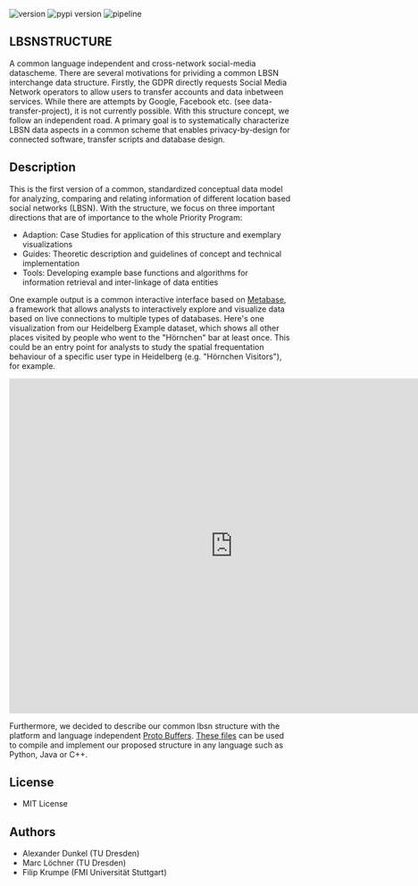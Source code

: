 ![version](https://lbsn.vgiscience.org/concept/version.svg) ![pypi version](https://lbsn.vgiscience.org/concept/pypi.svg) ![pipeline](https://lbsn.vgiscience.org/concept/pipeline.svg)

## LBSNSTRUCTURE

A common language independent and cross-network social-media datascheme. There are several motivations for prividing a common LBSN interchange data structure. Firstly, the GDPR directly requests Social Media Network operators to allow users to transfer accounts and data inbetween services.
While there are attempts by Google, Facebook etc. (see data-transfer-project), it is not currently possible. With this structure concept, we follow an independent road. A primary goal is to systematically characterize LBSN data aspects in a common scheme that enables privacy-by-design for connected software, transfer scripts and database design.

## Description

This is the first version of a common, standardized conceptual data model for analyzing, comparing and relating information of different location based social networks (LBSN). With the structure, we focus on three important directions that are of importance to the whole Priority Program:

- Adaption: Case Studies for application of this structure and exemplary visualizations
- Guides: Theoretic description and guidelines of concept and technical implementation
- Tools: Developing example base functions and algorithms for information retrieval and inter-linkage of data entities

One example output is a common interactive interface based on [Metabase](https://github.com/metabase/metabase), a framework that allows analysts to interactively explore and visualize data based on live connections to multiple types of databases.
Here's one visualization from our Heidelberg Example dataset, which shows all other places visited by people who went to the "Hörnchen" bar at least once. This could be an entry point for analysts to study the spatial frequentation behaviour of a specific user type in Heidelberg (e.g. "Hörnchen Visitors"), for example.

<iframe    src="https://metabase.vgiscience.org/public/question/13ed0a1e-71e3-4505-bff2-2892d831d896"    frameborder="0"    width="800"    height="600"    allowtransparency></iframe>

Furthermore, we decided to describe our common lbsn structure with the platform and language independent [Proto Buffers](https://developers.google.com/protocol-buffers/). [These files](https://gitlab.vgiscience.de/lbsn/concept) can be used to compile and implement our proposed structure in any language such as Python, Java or C++.

## License

* MIT License

## Authors

* Alexander Dunkel (TU Dresden)
* Marc Löchner (TU Dresden)
* Filip Krumpe (FMI Universität Stuttgart)